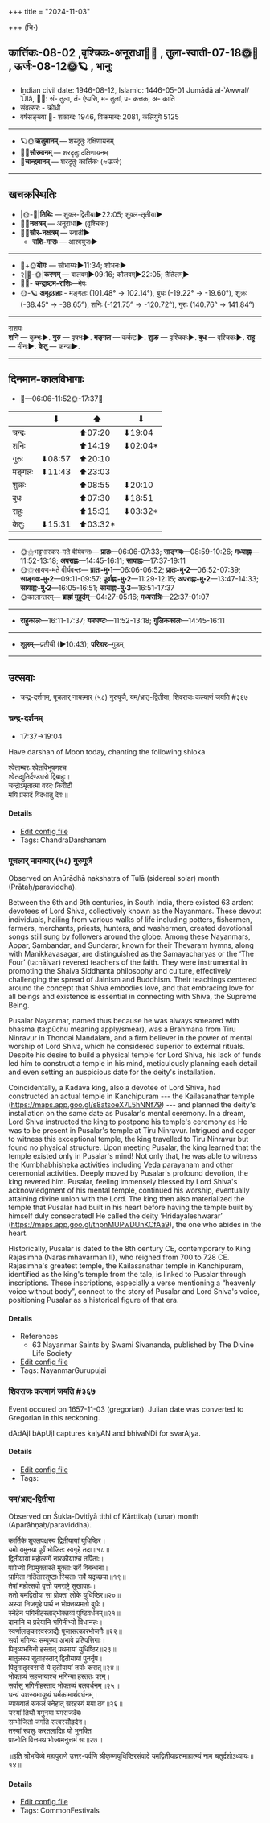 +++
title = "2024-11-03"

+++
(चि॰)
## कार्त्तिकः-08-02  ,वृश्चिकः-अनूराधा🌛🌌  ,  तुला-स्वाती-07-18🌞🌌  ,  ऊर्जः-08-12🌞🪐  , भानुः
- Indian civil date: 1946-08-12, Islamic: 1446-05-01 Jumādā al-ʾAwwal/ʾŪlā, 🌌🌞: सं- तुला, तं- ऐप्पसि, म- तुलां, प- कत्तक, अ- काति
- संवत्सरः - क्रोधी
- वर्षसङ्ख्या 🌛- शकाब्दः 1946, विक्रमाब्दः 2081, कलियुगे 5125
___________________
- 🪐🌞**ऋतुमानम्** — शरदृतुः दक्षिणायनम्
- 🌌🌞**सौरमानम्** — शरदृतुः दक्षिणायनम्
- 🌛**चान्द्रमानम्** — शरदृतुः कार्त्तिकः (≈ऊर्जः)
___________________


## खचक्रस्थितिः
- |🌞-🌛|**तिथिः** — शुक्ल-द्वितीया►22:05; शुक्ल-तृतीया►  
- 🌌🌛**नक्षत्रम्** — अनूराधा► (वृश्चिकः)  
- 🌌🌞**सौर-नक्षत्रम्** — स्वाती►  
  - **राशि-मासः** — आश्वयुजः► 
___________________
- 🌛+🌞**योगः** — सौभाग्यः►11:34; शोभनः►  
- २|🌛-🌞|**करणम्** — बालवम्►09:16; कौलवम्►22:05; तैतिलम्►  
- 🌌🌛- **चन्द्राष्टम-राशिः**—मेषः  
- 🌞-🪐 **अमूढग्रहाः** - मङ्गलः (101.48° → 102.14°), बुधः (-19.22° → -19.60°), शुक्रः (-38.45° → -38.65°), शनिः (-121.75° → -120.72°), गुरुः (140.76° → 141.84°)
___________________
राशयः  
**शनि** — कुम्भः►. **गुरु** — वृषभः►. **मङ्गल** — कर्कटः►. **शुक्र** — वृश्चिकः►. **बुध** — वृश्चिकः►. **राहु** — मीनः►. **केतु** — कन्या►. 
___________________


## दिनमान-कालविभागाः
- 🌅—06:06-11:52🌞-17:37🌇  

|      |⬇     |⬆     |⬇     |
|------|-----|-----|------|
|चन्द्रः|     |⬆07:20 |⬇19:04 |
|शनिः   |     |⬆14:19 |⬇02:04*|
|गुरुः  |⬇08:57 |⬆20:10 |     |
|मङ्गलः |⬇11:43 |⬆23:03 |     |
|शुक्रः |     |⬆08:55 |⬇20:10 |
|बुधः   |     |⬆07:30 |⬇18:51 |
|राहुः  |     |⬆15:31 |⬇03:32*|
|केतुः  |⬇15:31 |⬆03:32*|     |
___________________
- 🌞⚝भट्टभास्कर-मते वीर्यवन्तः— **प्रातः**—06:06-07:33; **साङ्गवः**—08:59-10:26; **मध्याह्नः**—11:52-13:18; **अपराह्णः**—14:45-16:11; **सायाह्नः**—17:37-19:11  
- 🌞⚝सायण-मते वीर्यवन्तः— **प्रातः-मु॰1**—06:06-06:52; **प्रातः-मु॰2**—06:52-07:39; **साङ्गवः-मु॰2**—09:11-09:57; **पूर्वाह्णः-मु॰2**—11:29-12:15; **अपराह्णः-मु॰2**—13:47-14:33; **सायाह्नः-मु॰2**—16:05-16:51; **सायाह्नः-मु॰3**—16:51-17:37  
- 🌞कालान्तरम्— **ब्राह्मं मुहूर्तम्**—04:27-05:16; **मध्यरात्रिः**—22:37-01:07  
___________________
- **राहुकालः**—16:11-17:37; **यमघण्टः**—11:52-13:18; **गुलिककालः**—14:45-16:11  
___________________
- **शूलम्**—प्रतीची (►10:43); **परिहारः**–गुडम्  
___________________

## उत्सवाः
- चन्द्र-दर्शनम्, पूचलार् नायऩ्मार् (५८) गुरुपूजै, यम/भ्रातृ-द्वितीया, शिवराजः कल्याणं जयति #३६७
### चन्द्र-दर्शनम्
- 17:37→19:04



Have darshan of Moon today, chanting the following shloka

श्वेताम्बरः श्वेतविभूषणश्च  
श्वेतद्युतिर्दण्डधरो द्विबाहुः।  
चन्द्रोऽमृतात्मा वरदः किरीटी  
मयि प्रसादं विदधातु देवः॥



#### Details
- [Edit config file](https://github.com/jyotisham/adyatithi/blob/master/devatA/graha/description_only/candra-darzanam.toml)
- Tags: ChandraDarshanam


### पूचलार् नायऩ्मार् (५८) गुरुपूजै

Observed on Anūrādhā nakshatra of Tulā (sidereal solar) month (Prātaḥ/paraviddha). 

Between the 6th and 9th centuries, in South India, there existed 63 ardent devotees of Lord Shiva, collectively known as the Nayanmars. These devout individuals, hailing from various walks of life including potters, fishermen, farmers, merchants, priests, hunters, and washermen, created devotional songs still sung by followers around the globe. Among these Nayanmars, Appar, Sambandar, and Sundarar, known for their Thevaram hymns, along with Manikkavasagar, are distinguished as the Samayacharyas or the ‘The Four’ (ta:nālvar) revered teachers of the faith. They were instrumental in promoting the Shaiva Siddhanta philosophy and culture, effectively challenging the spread of Jainism and Buddhism. Their teachings centered around the concept that Shiva embodies love, and that embracing love for all beings and existence is essential in connecting with Shiva, the Supreme Being.

Pusalar Nayanmar, named thus because he was always smeared with bhasma (ta:pūchu meaning apply/smear), was a Brahmana from Tiru Ninravur in Thondai Mandalam, and a firm believer in the power of mental worship of Lord Shiva, which he considered superior to external rituals. Despite his desire to build a physical temple for Lord Shiva, his lack of funds led him to construct a temple in his mind, meticulously planning each detail and even setting an auspicious date for the deity's installation.

Coincidentally, a Kadava king, also a devotee of Lord Shiva, had constructed an actual temple in Kanchipuram --- the Kailasanathar temple (https://maps.app.goo.gl/s8atsoeX7L5hNNf79) --- and planned the deity's installation on the same date as Pusalar's mental ceremony. In a dream, Lord Shiva instructed the king to postpone his temple's ceremony as He was to be present in Pusalar's temple at Tiru Ninravur. Intrigued and eager to witness this exceptional temple, the king travelled to Tiru Ninravur but found no physical structure. Upon meeting Pusalar, the king learned that the temple existed only in Pusalar's mind! Not only that, he was able to witness the Kumbhabhisheka activities including Veda parayanam and other ceremonial activities. Deeply moved by Pusalar's profound devotion, the king revered him. Pusalar, feeling immensely blessed by Lord Shiva's acknowledgment of his mental temple, continued his worship, eventually attaining divine union with the Lord. The king then also materialized the temple that Pusalar had built in his heart before having the temple built by himself duly consecrated! He called the deity ‘Hridayaleshwarar’ (https://maps.app.goo.gl/tnpnMUPwDUnKCfAa9), the one who abides in the heart. 

Historically, Pusalar is dated to the 8th century CE, contemporary to King Rajasimha (Narasimhavarman II), who reigned from 700 to 728 CE. Rajasimha's greatest temple, the Kailasanathar temple in Kanchipuram, identified as the king's temple from the tale, is linked to Pusalar through inscriptions. These inscriptions, especially a verse mentioning a “heavenly voice without body”, connect to the story of Pusalar and Lord Shiva's voice, positioning Pusalar as a historical figure of that era.

#### Details
- References
  - 63 Nayanmar Saints by Swami Sivananda, published by The Divine Life Society
- [Edit config file](https://github.com/jyotisham/adyatithi/blob/master/mahApuruSha/nAyanmAr/sidereal_solar_month/nakshatra/07/17/pUcalAr_nAyan2mAr_%2858%29_gurupUjai.toml)
- Tags: NayanmarGurupujai


### शिवराजः कल्याणं जयति #३६७

Event occured on 1657-11-03 (gregorian). Julian date was converted to Gregorian in this reckoning. 

dAdAjI bApUjI captures kalyAN and bhivaNDi for svarAjya.

#### Details
- [Edit config file](https://github.com/jyotisham/adyatithi/blob/master/mahApuruSha/xatra-later/julian/day/10/24/shivarAjaH_kalyANaM_jayati.toml)
- Tags: 


### यम/भ्रातृ-द्वितीया

Observed on Śukla-Dvitīyā tithi of Kārttikaḥ (lunar) month (Aparāhṇaḥ/paraviddha). 

कार्तिके शुक्लपक्षस्य द्वितीयायां युधिष्ठिर।  
यमो यमुनया पूर्वं भोजितः स्वगृहे तदा॥१८॥  
द्वितीयायां महोत्सर्गे नारकीयाश्च तर्पिताः।  
पापेभ्यो विप्रमुक्तास्ते मुक्ताः सर्वे विबन्धना।  
भ्रामिता नर्तितास्तुष्टाः स्थिताः सर्वे यदृच्छया॥१९॥  
तेषां महोत्सवो वृत्तो यमराष्ट्रे सुखावहः।  
ततो यमद्वितीया सा प्रोक्ता लोके युधिष्ठिर॥२०॥  
अस्यां निजगृहे पार्थ न भोक्तव्यमतो बुधैः।  
स्नेहेन भगिनीहस्ताद्भोक्तव्यं पुष्टिवर्धनम्॥२१॥  
दानानि च प्रदेयानि भगिनीभ्यो विधानतः।  
स्वर्णालङ्कारवस्त्राद्यैः पूजासत्कारभोजनैः॥२२॥  
सर्वा भगिन्यः सम्पूज्या अभावे प्रतिपत्तिगाः।  
पितृव्यभगिनी हस्तात् प्रथमायां युधिष्ठिर॥२३॥  
मातुलस्य सुताहस्ताद् द्वितीयायां पुनर्नृप।  
पितृमातृस्वसारौ ये तृतीयायां तयोः करात्॥२४॥  
भोक्तव्यं सहजायाश्च भगिन्या हस्ततः परम्।  
सर्वासु भगिनीहस्ताद् भोक्तव्यं बलवर्धनम्॥२५॥  
धन्यं यशस्यमायुष्यं धर्मकामार्थवर्धनम्।  
व्याख्यातं सकलं स्नेहात् सरहस्यं मया तव॥२६॥  
यस्यां तिथौ यमुनया यमराजदेवः  
सम्भोजितो जगति सत्वरसौहृदेन।  
तस्यां स्वसुः करतलादिह यो भुनक्ति  
प्राप्नोति वित्तमथ भोज्यमनुत्तमं सः॥२७॥  
  
॥इति श्रीभविष्ये महापुराणे उत्तर-पर्वणि श्रीकृष्णयुधिष्ठिरसंवादे यमद्वितीयाव्रतमाहात्म्यं नाम चतुर्दशोऽध्यायः॥१४॥



#### Details
- [Edit config file](https://github.com/jyotisham/adyatithi/blob/master/general/lunar_month/tithi/08/02/yama_or_bhrAtR-dvitIyA.toml)
- Tags: CommonFestivals


